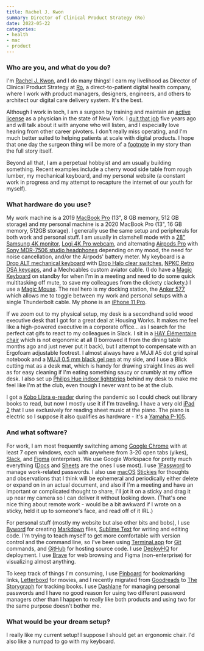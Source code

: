 ```yaml
---
title: Rachel J. Kwon
summary: Director of Clinical Product Strategy (Ro)
date: 2022-05-22
categories:
- health
- mac
- product 
---
```


### Who are you, and what do you do?

I'm [Rachel J. Kwon](https://kwon.nyc/ "Rachel's website."), and I do many things! I earn my livelihood as Director of Clinical Product Strategy at [Ro][], a direct-to-patient digital health company, where I work with product managers, designers, engineers, and others to architect our digital care delivery system. It's the best. 

Although I work in tech, I am a surgeon by training and maintain an [active license](https://www2.nysed.gov/coms/op001/opsc2a?profcd=60&plicno=287748&namechk=KWO "Rachel's physician's license for NYC.") as a physician in the state of New York. I [quit that job](https://www.theguardian.com/commentisfree/2016/jun/15/i-quit-medicine-heres-what-future-doctors-should-know "Rachel's Guardian article about quitting medicine.") five years ago and will talk about it with anyone who will listen, and I especially love hearing from other career pivoters. I don't really miss operating, and I'm much better suited to helping patients at scale with digital products. I hope that one day the surgeon thing will be more of a [footnote](https://www.imdb.com/name/nm9087310/ "Rachel's IMDB page.") in my story than the full story itself.

Beyond all that, I am a perpetual hobbyist and am usually building something. Recent examples include a cherry wood side table from rough lumber, my mechanical keyboard, and my personal website (a constant work in progress and my attempt to recapture the internet of our youth for myself).

### What hardware do you use?

My work machine is a 2019 [MacBook Pro][macbook-pro] (13", 8 GB memory, 512 GB storage) and my personal machine is a 2020 MacBook Pro (13", 16 GB memory, 512GB storage). I generally use the same setup and peripherals for both work and personal stuff. I am usually in clamshell mode with a [28" Samsung 4K monitor][u28r550uqn], [Logi 4K Pro webcam][4k-pro-webcam], and alternating [Airpods Pro][airpods-pro] with [Sony MDR-7506 studio headphones][mdr-7506] depending on my mood, the need for noise cancellation, and/or the Airpods' battery meter. My keyboard is a [Drop ALT mechanical keyboard][alt] with [Drop Halo clear switches][drop-halo-clear], [NPKC Retro DSA keycaps][dsa-9009], and a Mechcables custom aviator cable. (I do have a [Magic Keyboard][magic-keyboard] on standby for when I'm in a meeting and need to do some quick multitasking off mute, to save my colleagues from the clickety clackety.) I use a [Magic Mouse][magic-mouse]. The real hero is my docking station, the [Anker 577][577], which allows me to toggle between my work and personal setups with a single Thunderbolt cable. My phone is an [iPhone 11 Pro][iphone-11-pro]. 

If we zoom out to my physical setup, my desk is a secondhand solid wood executive desk that I got for a great deal at Housing Works. It makes me feel like a high-powered executive in a corporate office... as I search for the perfect cat gifs to react to my colleagues in Slack. I sit in a [HAY Élémentaire chair][elementaire] which is not ergonomic at all (I borrowed it from the dining table months ago and just never put it back), but I attempt to compensate with an Ergofoam adjustable footrest. I almost always have a MUJI A5 dot grid spiral notebook and a [MUJI 0.5 mm black gel pen][gel-ink-ballpoint] at my side, and I use a Blick cutting mat as a desk mat, which is handy for drawing straight lines as well as for easy cleaning if I'm eating something saucy or crumbly at my office desk. I also set up [Philips Hue indoor lightstrips][lightstrip-plus] behind my desk to make me feel like I'm at the club, even though I never want to be at the club.

I got a [Kobo Libra e-reader][libra-2] during the pandemic so I could check out library books to read, but now I mostly use it if I'm traveling. I have a very old [iPad 2][ipad-2] that I use exclusively for reading sheet music at the piano. The piano is electric so I suppose it also qualifies as hardware - it's a [Yamaha P-105][p-105].

### And what software?

For work, I am most frequently switching among [Google Chrome][chrome] with at least 7 open windows, each with anywhere from 3-20 open tabs (yikes), [Slack][], and [Figma][] (enterprise). We use Google Workspace for pretty much everything ([Docs][google-docs] and [Sheets][google-sheets] are the ones I use most). I use [1Password][] to manage work-related passwords. I also use [macOS][] [Stickies][] for thoughts and observations that I think will be ephemeral and periodically either delete or expand on in an actual document, and also if I'm a meeting and have an important or complicated thought to share, I'll jot it on a sticky and drag it up near my camera so I can deliver it without looking down. (That's one nice thing about remote work - would be a bit awkward if I wrote on a sticky, held it up to someone's face, and read off of it IRL.)

For personal stuff (mostly my website but also other bits and bobs), I use [Byword][] for creating [Markdown][] files, [Sublime Text][sublime-text] for writing and editing code. I'm trying to teach myself to get more comfortable with version control and the command line, so I've been using [Terminal.app][terminal] for [Git][] commands, and [GitHub][] for hosting source code. I use [DeployHQ][] for deployment. I use [Brave][] for web browsing and Figma (non-enterprise) for visualizing almost anything.

To keep track of things I'm consuming, I use [Pinboard][] for bookmarking links, [Letterboxd][] for movies, and I recently migrated from [Goodreads][] to [The Storygraph][the-storygraph] for tracking books. I use [Dashlane][] for managing personal passwords and I have no good reason for using two different password managers other than I happen to really like both products and using two for the same purpose doesn't bother me.

### What would be your dream setup?

I really like my current setup! I suppose I should get an ergonomic chair. I'd also like a numpad to go with my keyboard.

[1password]: https://1password.com "Password management software for Mac OS X."
[4k-pro-webcam]: https://www.logitech.com/en-us/products/webcams/4kprowebcam.960-001390.html "A webcam."
[577]: https://us.anker.com/products/a8396 "A Thunderbolt docking station."
[airpods-pro]: https://www.apple.com/airpods-pro/ "In-ear headphones."
[alt]: https://drop.com/buy/drop-alt-mechanical-keyboard "A mechanical keyboard."
[brave]: https://brave.com/ "A web browser."
[byword]: https://bywordapp.com/ "A full-screen writing tool for the Mac."
[chrome]: https://www.google.com/intl/en/chrome/browser/ "A WebKit-based browser, where each tab runs in its own thread."
[dashlane]: https://www.dashlane.com/ "A password managment system."
[deployhq]: https://www.deployhq.com/ "A service for deploying websites."
[drop-halo-clear]: https://keybumps.com/switches/drop-halo-clear.html "Switches for a mechincal keyboard."
[dsa-9009]: https://mechanicalkeyboards.com/shop/index.php?l=product_detail&p=6823 "Keycaps for a mechanical keyboard."
[elementaire]: https://us.hay.com/outdoor-chairs-and-stools/elementaire-side-chair/2514637.html?lang=en_US "A chair."
[figma]: https://www.figma.com/ "A collaborative design prototype service."
[gel-ink-ballpoint]: https://www.muji.us/store/stationery/pen-pencils/capped-gel-ink.html "A ball-point pen."
[git]: https://git-scm.com/ "A version control system."
[github]: https://github.com/ "A Git code repository service."
[goodreads]: https://www.goodreads.com/ "A service for tracking the book you've read."
[google-docs]: https://en.wikipedia.org/wiki/Google_Docs "A web-based office suite."
[google-sheets]: https://www.google.com/sheets/about/ "Online spreadsheet software."
[ipad-2]: https://www.apple.com/ipad/ "A tablet device."
[iphone-11-pro]: https://en.wikipedia.org/wiki/IPhone_11_Pro "A 5.8 inch iOS phone."
[letterboxd]: https://letterboxd.com/ "A service for tracking the films you've seen."
[libra-2]: https://us.kobobooks.com/products/kobo-libra-2 "A 7 inch ebook reader."
[lightstrip-plus]: https://www.philips-hue.com/en-us/p/hue-white-and-color-ambiance-lightstrip-plus-base-v4-80-inch/046677555337#overview "Smart light strips."
[macbook-pro]: https://www.apple.com/macbook-pro/ "A laptop."
[macos]: https://en.wikipedia.org/wiki/MacOS "An operating system for Mac hardware."
[magic-keyboard]: https://en.wikipedia.org/wiki/Magic_Keyboard "A wireless keyboard."
[magic-mouse]: https://en.wikipedia.org/wiki/Magic_Mouse "A multi-touch mouse."
[markdown]: https://daringfireball.net/projects/markdown/ "An email-like format for marking up text."
[mdr-7506]: https://www.amazon.com/Sony-MDR7506-Professional-Diaphragm-Headphone/dp/B000AJIF4E "Studio-quality headphones."
[p-105]: http://web.archive.org/web/20160307082654/http://www.bhphotovideo.com:80/c/product/895158-REG/Yamaha_P_105_88_Key_Digital_Piano.html "An 88 key digital piano."
[pinboard]: http://pinboard.in/ "A bookmarking web service."
[ro]: https://ro.co/ "An online digital healthcare service."
[slack]: https://slack.com/ "A collaboration service."
[stickies]: https://en.wikipedia.org/wiki/Stickies_(software) "Desktop note software for the Mac."
[sublime-text]: http://www.sublimetext.com/ "A coder's text editor."
[terminal]: https://en.wikipedia.org/wiki/Terminal_(OS_X) "A console application included with Mac OS X."
[the-storygraph]: https://thestorygraph.com/ "A service for tracking the books you're reading."
[u28r550uqn]: https://www.samsung.com/us/business/computing/monitors/uhd-and-wqhd/28-ur50-uhd-monitor-lu28r550uqnxza/ "A 28 inch monitor."
